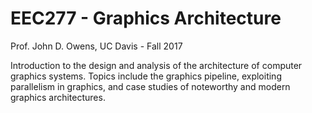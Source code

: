 # EEC277 - Graphics Architecture 
Prof. John D. Owens, 
UC Davis - Fall 2017

Introduction to the design and analysis of the architecture of computer graphics systems. Topics include the graphics pipeline, exploiting parallelism in graphics, and case studies of noteworthy and modern graphics architectures.
